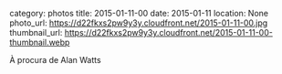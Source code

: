 category: photos 
title: 2015-01-11-00
date: 2015-01-11
location: None
photo_url: https://d22fkxs2pw9y3y.cloudfront.net/2015-01-11-00.jpg
thumbnail_url: https://d22fkxs2pw9y3y.cloudfront.net/2015-01-11-00-thumbnail.webp

À procura de Alan Watts 